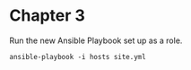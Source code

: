 # Chapter 3

Run the new Ansible Playbook set up as a role.
```
ansible-playbook -i hosts site.yml
```

